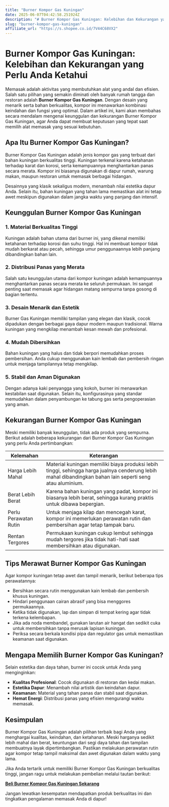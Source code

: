```yaml
---
title: "Burner Kompor Gas Kuningan"
date: 2025-06-07T04:42:58.251924Z
description: "# Burner Kompor Gas Kuningan: Kelebihan dan Kekurangan yang Perlu Anda Ketahui..."
slug: "burner-kompor-gas-kuningan"
affiliate_url: "https://s.shopee.co.id/7V44C68VX2"
---
```

# Burner Kompor Gas Kuningan: Kelebihan dan Kekurangan yang Perlu Anda Ketahui

Memasak adalah aktivitas yang membutuhkan alat yang andal dan efisien. Salah satu pilihan yang semakin diminati oleh banyak rumah tangga dan restoran adalah **Burner Kompor Gas Kuningan**. Dengan desain yang menarik serta bahan berkualitas, kompor ini menawarkan kombinasi keindahan dan fungsi yang optimal. Dalam artikel ini, kami akan membahas secara mendalam mengenai keunggulan dan kekurangan Burner Kompor Gas Kuningan, agar Anda dapat membuat keputusan yang tepat saat memilih alat memasak yang sesuai kebutuhan.

## Apa Itu Burner Kompor Gas Kuningan?

Burner Kompor Gas Kuningan adalah jenis kompor gas yang terbuat dari bahan kuningan berkualitas tinggi. Kuningan terkenal karena ketahanan terhadap karat dan korosi, serta kemampuannya menghantarkan panas secara merata. Kompor ini biasanya digunakan di dapur rumah, warung makan, maupun restoran untuk memasak berbagai hidangan.

Desainnya yang klasik sekaligus modern, menambah nilai estetika dapur Anda. Selain itu, bahan kuningan yang tahan lama memastikan alat ini tetap awet meskipun digunakan dalam jangka waktu yang panjang dan intensif.

## Keunggulan Burner Kompor Gas Kuningan

### 1. Material Berkualitas Tinggi

Kuningan adalah bahan utama dari burner ini, yang dikenal memiliki ketahanan terhadap korosi dan suhu tinggi. Hal ini membuat kompor tidak mudah berkarat atau pecah, sehingga umur penggunaannya lebih panjang dibandingkan bahan lain.

### 2. Distribusi Panas yang Merata

Salah satu keunggulan utama dari kompor kuningan adalah kemampuannya menghantarkan panas secara merata ke seluruh permukaan. Ini sangat penting saat memasak agar hidangan matang sempurna tanpa gosong di bagian tertentu.

### 3. Desain Menarik dan Estetik

Burner Gas Kuningan memiliki tampilan yang elegan dan klasik, cocok dipadukan dengan berbagai gaya dapur modern maupun tradisional. Warna kuningan yang mengkilap menambah kesan mewah dan profesional.

### 4. Mudah Dibersihkan

Bahan kuningan yang halus dan tidak berpori memudahkan proses pembersihan. Anda cukup menggunakan kain lembab dan pembersih ringan untuk menjaga tampilannya tetap mengkilap.

### 5. Stabil dan Aman Digunakan

Dengan adanya kaki penyangga yang kokoh, burner ini menawarkan kestabilan saat digunakan. Selain itu, konfigurasinya yang standar memudahkan dalam penyambungan ke tabung gas serta pengoperasian yang aman.

## Kekurangan Burner Kompor Gas Kuningan

Meski memiliki banyak keunggulan, tidak ada produk yang sempurna. Berikut adalah beberapa kekurangan dari Burner Kompor Gas Kuningan yang perlu Anda pertimbangkan:

| **Kelemahan** | **Keterangan** |
|----------------|----------------|
| Harga Lebih Mahal | Material kuningan memiliki biaya produksi lebih tinggi, sehingga harga jualnya cenderung lebih mahal dibandingkan bahan lain seperti seng atau aluminium. |
| Berat Lebih Berat | Karena bahan kuningan yang padat, kompor ini biasanya lebih berat, sehingga kurang praktis untuk dibawa bepergian. |
| Perlu Perawatan Rutin | Untuk menjaga kilap dan mencegah karat, kompor ini memerlukan perawatan rutin dan pembersihan agar tetap tampak baru. |
| Rentan Tergores | Permukaan kuningan cukup lembut sehingga mudah tergores jika tidak hati-hati saat membersihkan atau digunakan. |

## Tips Merawat Burner Kompor Gas Kuningan

Agar kompor kuningan tetap awet dan tampil menarik, berikut beberapa tips perawatannya:

- Bersihkan secara rutin menggunakan kain lembab dan pembersih khusus kuningan.
- Hindari penggunaan cairan abrasif yang bisa menggores permukaannya.
- Ketika tidak digunakan, lap dan simpan di tempat kering agar tidak terkena kelembapan.
- Jika ada noda membandel, gunakan larutan air hangat dan sedikit cuka untuk membersihkan tanpa merusak lapisan kuningan.
- Periksa secara berkala kondisi pipa dan regulator gas untuk memastikan keamanan saat digunakan.

## Mengapa Memilih Burner Kompor Gas Kuningan?

Selain estetika dan daya tahan, burner ini cocok untuk Anda yang menginginkan:

- **Kualitas Profesional**: Cocok digunakan di restoran dan kedai makan.
- **Estetika Dapur**: Menambah nilai artistik dan keindahan dapur.
- **Keamanan**: Material yang tahan panas dan stabil saat digunakan.
- **Hemat Energi**: Distribusi panas yang efisien mengurangi waktu memasak.

## Kesimpulan

Burner Kompor Gas Kuningan adalah pilihan terbaik bagi Anda yang menghargai kualitas, keindahan, dan ketahanan. Meski harganya sedikit lebih mahal dan berat, keuntungan dari segi daya tahan dan tampilan membuatnya layak dipertimbangkan. Pastikan melakukan perawatan rutin agar kompor tetap tampil maksimal dan awet digunakan dalam waktu yang lama.

Jika Anda tertarik untuk memiliki Burner Kompor Gas Kuningan berkualitas tinggi, jangan ragu untuk melakukan pembelian melalui tautan berikut: 

[**Beli Burner Kompor Gas Kuningan Sekarang**](https://s.shopee.co.id/7V44C68VX2)

Jangan lewatkan kesempatan mendapatkan produk berkualitas ini dan tingkatkan pengalaman memasak Anda di dapur!